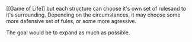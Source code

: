 [[Game of Life]] but each structure can choose it's own set of rulesand to it's surrounding. 
Depending on the circumstances, it may choose some more defensive set of fules, or some more agressive. 

The goal would be to expand as much as possible.